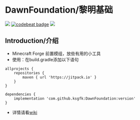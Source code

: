 # DawnFoundation/黎明基础
[![](https://jitpack.io/v/ksgfk/DawnFoundation.svg)](https://jitpack.io/#ksgfk/DawnFoundation)
[![codebeat badge](https://codebeat.co/badges/4a11a640-38c4-4c77-97ba-b0dc3b539c2e)](https://codebeat.co/projects/github-com-ksgfk-dawnfoundation-master)
![](https://travis-ci.org/ksgfk/DawnFoundation.svg?branch=master)
## Introduction/介绍
* Minecraft Forge 前置模组，放些有用的小工具
* 使用：在build.gradle添加以下语句
```
allprojects {
    repositories {
		maven { url 'https://jitpack.io' }
	}
}

dependencies {
    implementation 'com.github.ksgfk:DawnFoundation:version'
}
```
* 详情请看[wiki](https://github.com/ksgfk/DawnFoundation/wiki)